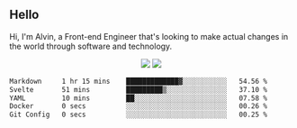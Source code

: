 ## Hello
Hi, I'm Alvin, a Front-end Engineer that's looking to make actual changes in the world through software and technology.

<p align="center">
  <img width="auto" src ="https://github-readme-stats.vercel.app/api?username=achen718&show_icons=true&count_private=true&theme=dracula&hide_border=true&hide=issues,contribs&bg_color=00000000">
  <img width="auto" src ="https://github-readme-stats.vercel.app/api/top-langs/?username=achen718&layout=compact&hide_border=true&theme=dracula&bg_color=00000000&langs_count=6&hide=jupyter%20notebook,tex,css,php&exclude_repo=Pacman-AI">

  <!--START_SECTION:waka-->

```txt
Markdown     1 hr 15 mins    █████████████▓░░░░░░░░░░░   54.56 %
Svelte       51 mins         █████████▒░░░░░░░░░░░░░░░   37.10 %
YAML         10 mins         ██░░░░░░░░░░░░░░░░░░░░░░░   07.58 %
Docker       0 secs          ░░░░░░░░░░░░░░░░░░░░░░░░░   00.26 %
Git Config   0 secs          ░░░░░░░░░░░░░░░░░░░░░░░░░   00.25 %
```

<!--END_SECTION:waka-->
  <br>
  <br>
</p>
